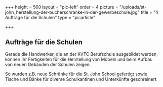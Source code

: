 +++
height = 500
layout = "pic-left"
order = 4
picture = "/uploads/st-john_herstellung-der-bucherschranke-in-der-gewerbeschule.jpg"
title = "4 Aufträge für die Schulen"
type = "picarticle"

+++
## Aufträge für die Schulen

Gerade die Handwerker, die an der KVTC Berufschule ausgebildet werden, können Ihr Fertigkeiten für die Herstellung von Möbeln und beim Aufbau von neuen Gebäuden der Schulen zeigen.

So wurden z.B. neue Schränke für die St. John School gefertigt sowie Tische und Bänke für diverse Schulkantinen und Unterkünfte geschreinert.